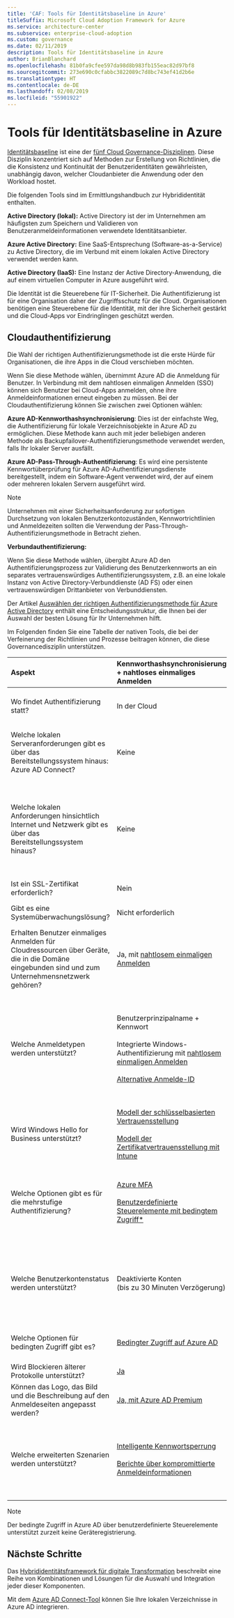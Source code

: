 ```yaml
---
title: 'CAF: Tools für Identitätsbaseline in Azure'
titleSuffix: Microsoft Cloud Adoption Framework for Azure
ms.service: architecture-center
ms.subservice: enterprise-cloud-adoption
ms.custom: governance
ms.date: 02/11/2019
description: Tools für Identitätsbaseline in Azure
author: BrianBlanchard
ms.openlocfilehash: 81b0fa9cfee597da98d8b983fb155eac82d97bf8
ms.sourcegitcommit: 273e690c0cfabbc3822089c7d8bc743ef41d2b6e
ms.translationtype: HT
ms.contentlocale: de-DE
ms.lasthandoff: 02/08/2019
ms.locfileid: "55901922"
---
```

# <a name="identity-baseline-tools-in-azure"></a>Tools für Identitätsbaseline in Azure

[Identitätsbaseline](overview.md) ist eine der [fünf Cloud Governance-Disziplinen](../governance-disciplines.md). Diese Disziplin konzentriert sich auf Methoden zur Erstellung von Richtlinien, die die Konsistenz und Kontinuität der Benutzeridentitäten gewährleisten, unabhängig davon, welcher Cloudanbieter die Anwendung oder den Workload hostet.

Die folgenden Tools sind im Ermittlungshandbuch zur Hybrididentität enthalten.

**Active Directory (lokal):** Active Directory ist der im Unternehmen am häufigsten zum Speichern und Validieren von Benutzeranmeldeinformationen verwendete Identitätsanbieter.

**Azure Active Directory:** Eine SaaS-Entsprechung (Software-as-a-Service) zu Active Directory, die im Verbund mit einem lokalen Active Directory verwendet werden kann.

**Active Directory (IaaS):** Eine Instanz der Active Directory-Anwendung, die auf einem virtuellen Computer in Azure ausgeführt wird.

Die Identität ist die Steuerebene für IT-Sicherheit. Die Authentifizierung ist für eine Organisation daher der Zugriffsschutz für die Cloud. Organisationen benötigen eine Steuerebene für die Identität, mit der ihre Sicherheit gestärkt und die Cloud-Apps vor Eindringlingen geschützt werden.

## <a name="cloud-authentication"></a>Cloudauthentifizierung

Die Wahl der richtigen Authentifizierungsmethode ist die erste Hürde für Organisationen, die ihre Apps in die Cloud verschieben möchten.

Wenn Sie diese Methode wählen, übernimmt Azure AD die Anmeldung für Benutzer. In Verbindung mit dem nahtlosen einmaligen Anmelden (SSO) können sich Benutzer bei Cloud-Apps anmelden, ohne ihre Anmeldeinformationen erneut eingeben zu müssen. Bei der Cloudauthentifizierung können Sie zwischen zwei Optionen wählen:

**Azure AD-Kennworthashsynchronisierung**: Dies ist der einfachste Weg, die Authentifizierung für lokale Verzeichnisobjekte in Azure AD zu ermöglichen. Diese Methode kann auch mit jeder beliebigen anderen Methode als Backupfailover-Authentifizierungsmethode verwendet werden, falls Ihr lokaler Server ausfällt.

**Azure AD-Pass-Through-Authentifizierung**: Es wird eine persistente Kennwortüberprüfung für Azure AD-Authentifizierungsdienste bereitgestellt, indem ein Software-Agent verwendet wird, der auf einem oder mehreren lokalen Servern ausgeführt wird.

> [!NOTE]
> Unternehmen mit einer Sicherheitsanforderung zur sofortigen Durchsetzung von lokalen Benutzerkontozuständen, Kennwortrichtlinien und Anmeldezeiten sollten die Verwendung der Pass-Through-Authentifizierungsmethode in Betracht ziehen.

**Verbundauthentifizierung:**

Wenn Sie diese Methode wählen, übergibt Azure AD den Authentifizierungsprozess zur Validierung des Benutzerkennworts an ein separates vertrauenswürdiges Authentifizierungssystem, z.B. an eine lokale Instanz von Active Directory-Verbunddienste (AD FS) oder einen vertrauenswürdigen Drittanbieter von Verbunddiensten.

Der Artikel [Auswählen der richtigen Authentifizierungsmethode für Azure Active Directory](/azure/security/azure-ad-choose-authn) enthält eine Entscheidungsstruktur, die Ihnen bei der Auswahl der besten Lösung für Ihr Unternehmen hilft.

Im Folgenden finden Sie eine Tabelle der nativen Tools, die bei der Verfeinerung der Richtlinien und Prozesse beitragen können, die diese Governancedisziplin unterstützen.

<!-- markdownlint-disable MD033 -->

|Aspekt|Kennworthashsynchronisierung + nahtloses einmaliges Anmelden|Passthrough-Authentifizierung + nahtloses einmaliges Anmelden|Verbund mit AD FS|
|:-----|:-----|:-----|:-----|
|Wo findet Authentifizierung statt?|In der Cloud|In der Cloud nach einem sicheren Kennwortüberprüfungsaustausch mit dem lokalen Authentifizierungs-Agent|Lokal|
|Welche lokalen Serveranforderungen gibt es über das Bereitstellungssystem hinaus: Azure AD Connect?|Keine|Ein Server für jeden zusätzlichen Authentifizierungs-Agent|Mindestens zwei AD FS-Server<br><br>Mindestens zwei WAP-Server im Umkreis-/DMZ-Netzwerk|
|Welche lokalen Anforderungen hinsichtlich Internet und Netzwerk gibt es über das Bereitstellungssystem hinaus?|Keine|[Ausgehender Internetzugriff](/azure/active-directory/hybrid/how-to-connect-pta-quick-start) von den Servern, auf denen Authentifizierung-Agents ausgeführt werden|[Eingehender Internetzugriff](/windows-server/identity/ad-fs/overview/ad-fs-requirements) auf WAP-Server im Umkreisnetzwerk<br><br>Eingehender Netzwerkzugriff auf AD FS-Server von WAP-Servern im Umkreisnetzwerk<br><br>Netzwerklastenausgleich|
|Ist ein SSL-Zertifikat erforderlich?|Nein |Nein |Ja|
|Gibt es eine Systemüberwachungslösung?|Nicht erforderlich|Agent-Status, bereitgestellt von [Azure Active Directory Admin Center](/azure/active-directory/hybrid/tshoot-connect-pass-through-authentication)|[Azure AD Connect Health](/azure/active-directory/hybrid/how-to-connect-health-adfs)|
|Erhalten Benutzer einmaliges Anmelden für Cloudressourcen über Geräte, die in die Domäne eingebunden sind und zum Unternehmensnetzwerk gehören?|Ja, mit [nahtlosem einmaligen Anmelden](/azure/active-directory/hybrid/how-to-connect-sso)|Ja, mit [nahtlosem einmaligen Anmelden](/azure/active-directory/hybrid/how-to-connect-sso)|Ja|
|Welche Anmeldetypen werden unterstützt?|Benutzerprinzipalname + Kennwort<br><br>Integrierte Windows-Authentifizierung mit [nahtlosem einmaligen Anmelden](/azure/active-directory/hybrid/how-to-connect-sso)<br><br>[Alternative Anmelde-ID](/azure/active-directory/hybrid/how-to-connect-install-custom)|Benutzerprinzipalname + Kennwort<br><br>Integrierte Windows-Authentifizierung mit [nahtlosem einmaligen Anmelden](/azure/active-directory/hybrid/how-to-connect-sso)<br><br>[Alternative Anmelde-ID](/azure/active-directory/hybrid/how-to-connect-pta-faq)|Benutzerprinzipalname + Kennwort<br><br>sAMAccountName + Kennwort<br><br>Integrierte Windows-Authentifizierung<br><br>[Zertifikat- und Smartcard-Authentifizierung](/windows-server/identity/ad-fs/operations/configure-user-certificate-authentication)<br><br>[Alternative Anmelde-ID](/windows-server/identity/ad-fs/operations/configuring-alternate-login-id)|
|Wird Windows Hello for Business unterstützt?|[Modell der schlüsselbasierten Vertrauensstellung](/windows/security/identity-protection/hello-for-business/hello-identity-verification)<br><br>[Modell der Zertifikatvertrauensstellung mit Intune](https://blogs.technet.microsoft.com/microscott/setting-up-windows-hello-for-business-with-intune/)|[Modell der schlüsselbasierten Vertrauensstellung](/windows/security/identity-protection/hello-for-business/hello-identity-verification)<br><br>[Modell der Zertifikatvertrauensstellung mit Intune](https://blogs.technet.microsoft.com/microscott/setting-up-windows-hello-for-business-with-intune/)|[Modell der schlüsselbasierten Vertrauensstellung](/windows/security/identity-protection/hello-for-business/hello-identity-verification)<br><br>[Modell der Zertifikatvertrauensstellung](/windows/security/identity-protection/hello-for-business/hello-key-trust-adfs)|
|Welche Optionen gibt es für die mehrstufige Authentifizierung?|[Azure MFA](/azure/multi-factor-authentication/)<br><br>[Benutzerdefinierte Steuerelemente mit bedingtem Zugriff*](/azure/active-directory/conditional-access/controls#custom-controls-1)|[Azure MFA](/azure/multi-factor-authentication/)<br><br>[Benutzerdefinierte Steuerelemente mit bedingtem Zugriff*](/azure/active-directory/conditional-access/controls#custom-controls-1)|[Azure MFA](/azure/multi-factor-authentication/)<br><br>[Azure MFA-Server](/azure/active-directory/authentication/howto-mfaserver-deploy)<br><br>[MFA über Drittanbieter](/windows-server/identity/ad-fs/operations/configure-additional-authentication-methods-for-ad-fs)<br><br>[Benutzerdefinierte Steuerelemente mit bedingtem Zugriff*](/azure/active-directory/conditional-access/controls#custom-controls-1)|
|Welche Benutzerkontenstatus werden unterstützt?|Deaktivierte Konten<br>(bis zu 30 Minuten Verzögerung)|Deaktivierte Konten<br><br>Konto gesperrt<br><br>Konto abgelaufen<br><br>Kennwort abgelaufen<br><br>Anmeldestunden|Deaktivierte Konten<br><br>Konto gesperrt<br><br>Konto abgelaufen<br><br>Kennwort abgelaufen<br><br>Anmeldestunden|
|Welche Optionen für bedingten Zugriff gibt es?|[Bedingter Zugriff auf Azure AD](/azure/active-directory/active-directory-conditional-access-azure-portal)|[Bedingter Zugriff auf Azure AD](/azure/active-directory/active-directory-conditional-access-azure-portal)|[Bedingter Zugriff auf Azure AD](/azure/active-directory/active-directory-conditional-access-azure-portal)<br><br>[AD FS-Anspruchsregeln](https://adfshelp.microsoft.com/AadTrustClaims/ClaimsGenerator)|
|Wird Blockieren älterer Protokolle unterstützt?|[Ja](/azure/active-directory/active-directory-conditional-access-conditions#legacy-authentication)|[Ja](/azure/active-directory/active-directory-conditional-access-conditions#legacy-authentication)|[Ja](/windows-server/identity/ad-fs/operations/access-control-policies-w2k12)|
|Können das Logo, das Bild und die Beschreibung auf den Anmeldeseiten angepasst werden?|[Ja, mit Azure AD Premium](/azure/active-directory/customize-branding)|[Ja, mit Azure AD Premium](/azure/active-directory/customize-branding)|[Ja](/azure/active-directory/connect/active-directory-aadconnect-federation-management#customlogo)|
|Welche erweiterten Szenarien werden unterstützt?|[Intelligente Kennwortsperrung](/azure/active-directory/active-directory-secure-passwords)<br><br>[Berichte über kompromittierte Anmeldeinformationen](/azure/active-directory/active-directory-reporting-risk-events)|[Intelligente Kennwortsperrung](/azure/active-directory/connect/active-directory-aadconnect-pass-through-authentication-smart-lockout)|Authentifizierungssystem mit geringer Wartezeit für mehrere Standorte<br><br>[AD FS-Extranetsperre](/windows-server/identity/ad-fs/operations/configure-ad-fs-extranet-soft-lockout-protection)<br><br>[Integration in Identitätssysteme von Drittanbietern](/azure/active-directory/connect/active-directory-aadconnect-federation-compatibility)|

<!-- markdownlint-enable MD033 -->

> [!NOTE]
> Der bedingte Zugriff in Azure AD über benutzerdefinierte Steuerelemente unterstützt zurzeit keine Geräteregistrierung.

## <a name="next-steps"></a>Nächste Schritte

Das [Hybrididentitätsframework für digitale Transformation](https://resources.office.com/ww-landing-M365E-EMS-IDAM-Hybrid-Identity-WhitePaper.html?LCID=EN-US) beschreibt eine Reihe von Kombinationen und Lösungen für die Auswahl und Integration jeder dieser Komponenten.

Mit dem [Azure AD Connect-Tool](https://aka.ms/aadconnectwiz) können Sie Ihre lokalen Verzeichnisse in Azure AD integrieren.
